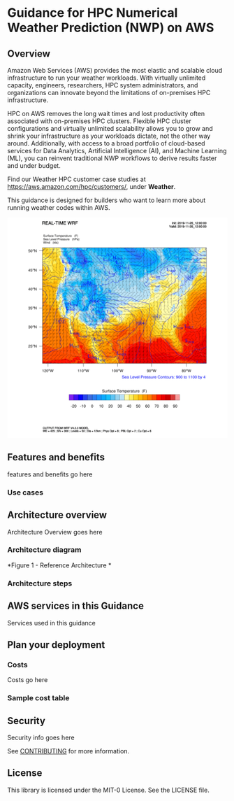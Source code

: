 #  Guidance for HPC Numerical Weather Prediction (NWP) on AWS

## Overview

Amazon Web Services (AWS) provides the most elastic and scalable cloud infrastructure to run your weather workloads. With virtually unlimited capacity, engineers, researchers, HPC system administrators, and organizations can innovate beyond the limitations of on-premises HPC infrastructure.

HPC on AWS removes the long wait times and lost productivity often associated with on-premises HPC clusters. Flexible HPC cluster configurations and virtually unlimited scalability allows you to grow and shrink your infrastructure as your workloads dictate, not the other way around. Additionally, with access to a broad portfolio of cloud-based services for Data Analytics, Artificial Intelligence (AI), and Machine Learning (ML), you can reinvent traditional NWP workflows to derive results faster and under budget.

Find our Weather HPC customer case studies at https://aws.amazon.com/hpc/customers/, under **Weather**.

This guidance is designed for builders who want to learn more about running weather codes within AWS.

![Surface temperature](static/images/0-surface_temperature.gif)

## Features and benefits
features and benefits go here
### Use cases

## Architecture overview
Architecture Overview goes here

### Architecture diagram
*Figure 1 - Reference Architecture *

### Architecture steps

## AWS services in this Guidance
Services used in this guidance

## Plan your deployment
### Costs
Costs go here
### Sample cost table

## Security
Security info goes here

See [CONTRIBUTING](CONTRIBUTING.md#security-issue-notifications) for more information.

## License

This library is licensed under the MIT-0 License. See the LICENSE file.


